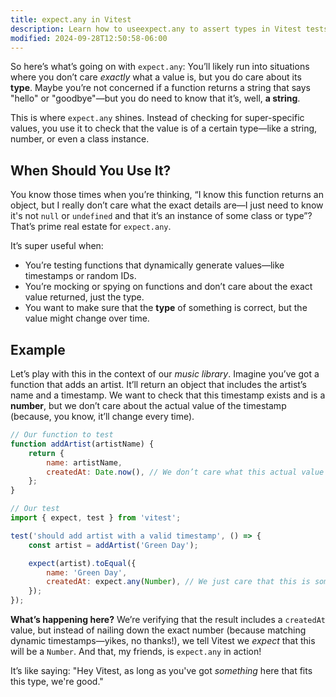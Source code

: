```yaml
---
title: expect.any in Vitest
description: Learn how to useexpect.any to assert types in Vitest tests.
modified: 2024-09-28T12:50:58-06:00
---
```


So here’s what’s going on with `expect.any`: You’ll likely run into situations where you don’t care _exactly_ what a value is, but you do care about its **type**. Maybe you’re not concerned if a function returns a string that says "hello" or "goodbye"—but you do need to know that it’s, well, **a string**.

This is where `expect.any` shines. Instead of checking for super-specific values, you use it to check that the value is of a certain type—like a string, number, or even a class instance.

## When Should You Use It?

You know those times when you’re thinking, “I know this function returns an object, but I really don’t care what the exact details are—I just need to know it's not `null` or `undefined` and that it’s an instance of some class or type”? That’s prime real estate for `expect.any`.

It’s super useful when:

- You’re testing functions that dynamically generate values—like timestamps or random IDs.
- You’re mocking or spying on functions and don’t care about the exact value returned, just the type.
- You want to make sure that the **type** of something is correct, but the value might change over time.

## Example

Let’s play with this in the context of our _music library_. Imagine you’ve got a function that adds an artist. It’ll return an object that includes the artist’s name and a timestamp. We want to check that this timestamp exists and is a **number**, but we don’t care about the actual value of the timestamp (because, you know, it’ll change every time).

```js
// Our function to test
function addArtist(artistName) {
	return {
		name: artistName,
		createdAt: Date.now(), // We don’t care what this actual value is
	};
}

// Our test
import { expect, test } from 'vitest';

test('should add artist with a valid timestamp', () => {
	const artist = addArtist('Green Day');

	expect(artist).toEqual({
		name: 'Green Day',
		createdAt: expect.any(Number), // We just care that this is some kind of number
	});
});
```

**What’s happening here?** We’re verifying that the result includes a `createdAt` value, but instead of nailing down the exact number (because matching dynamic timestamps—yikes, no thanks!), we tell Vitest we _expect_ that this will be a `Number`. And that, my friends, is `expect.any` in action!

It’s like saying: "Hey Vitest, as long as you've got _something_ here that fits this type, we're good."
